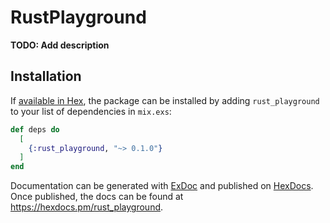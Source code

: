 # RustPlayground

**TODO: Add description**

## Installation

If [available in Hex](https://hex.pm/docs/publish), the package can be installed
by adding `rust_playground` to your list of dependencies in `mix.exs`:

```elixir
def deps do
  [
    {:rust_playground, "~> 0.1.0"}
  ]
end
```

Documentation can be generated with [ExDoc](https://github.com/elixir-lang/ex_doc)
and published on [HexDocs](https://hexdocs.pm). Once published, the docs can
be found at <https://hexdocs.pm/rust_playground>.

